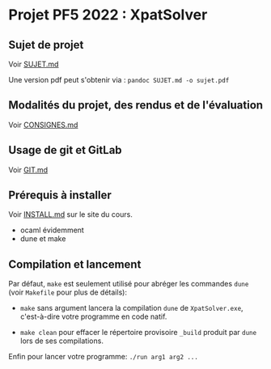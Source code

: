 Projet PF5 2022 : XpatSolver
============================

## Sujet de projet

Voir [SUJET.md](SUJET.md)

Une version pdf peut s'obtenir via : `pandoc SUJET.md -o sujet.pdf`

## Modalités du projet, des rendus et de l'évaluation

Voir [CONSIGNES.md](CONSIGNES.md)

## Usage de git et GitLab

Voir [GIT.md](GIT.md)

## Prérequis à installer

Voir [INSTALL.md](https://gaufre.informatique.univ-paris-diderot.fr/letouzey/pf5/blob/master/INSTALL.md) sur le site du cours.

  - ocaml évidemment
  - dune et make

## Compilation et lancement

Par défaut, `make` est seulement utilisé pour abréger les commandes `dune` (voir `Makefile` pour plus de détails):

  - `make` sans argument lancera la compilation `dune` de `XpatSolver.exe`,
    c'est-à-dire votre programme en code natif.

  - `make clean` pour effacer le répertoire provisoire `_build` 
    produit par `dune` lors de ses compilations.

Enfin pour lancer votre programme: `./run arg1 arg2 ...`

  
